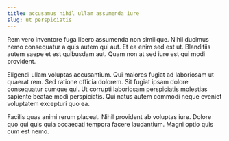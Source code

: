 ```yaml
---
title: accusamus nihil ullam assumenda iure
slug: ut perspiciatis
---
```


Rem vero inventore fuga libero assumenda non similique. Nihil ducimus nemo consequatur a quis autem qui aut. Et ea enim sed est ut. Blanditiis autem saepe et est quibusdam aut. Quam non at sed iure est qui modi provident.

Eligendi ullam voluptas accusantium. Qui maiores fugiat ad laboriosam ut quaerat rem. Sed ratione officia dolorem. Sit fugiat ipsam dolore consequatur cumque qui. Ut corrupti laboriosam perspiciatis molestias sapiente beatae modi perspiciatis. Qui natus autem commodi neque eveniet voluptatem excepturi quo ea.

Facilis quas animi rerum placeat. Nihil provident ab voluptas iure. Dolore quo qui quis quia occaecati tempora facere laudantium. Magni optio quis cum est nemo.
